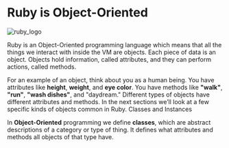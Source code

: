 # Ruby is Object-Oriented

![ruby_logo]('https://github.com/cobimr/ruby-basics/blob/master/ruby.png')

Ruby is an Object-Oriented programming language which means that all the things we interact with inside the VM are objects. Each piece of data is an object. Objects hold information, called attributes, and they can perform actions, called methods.

For an example of an object, think about you as a human being. You have attributes like **height**, **weight**, and **eye color**. You have methods like **"walk"**, **"run"**, **"wash dishes"**, and "daydream." Different types of objects have different attributes and methods. In the next sections we’ll look at a few specific kinds of objects common in Ruby.
Classes and Instances

In **Object-Oriented** programming we define **classes**, which are abstract descriptions of a category or type of thing. It defines what attributes and methods all objects of that type have.
